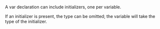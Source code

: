 


A var declaration can include initializers, one per variable.

If an initializer is present, the type can be omitted; the variable will take the type of the initializer.

